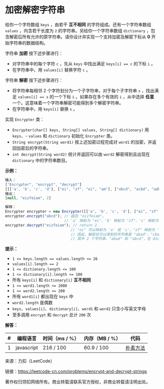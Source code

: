 # 加密解密字符串

给你一个字符数组 `keys` ，由若干 **互不相同** 的字符组成。还有一个字符串数组 `values` ，内含若干长度为 `2` 的字符串。另给你一个字符串数组 `dictionary` ，包含解密后所有允许的原字符串。请你设计并实现一个支持加密及解密下标从 **0** 开始字符串的数据结构。

字符串 **加密** 按下述步骤进行：

- 对字符串中的每个字符 `c` ，先从 `keys` 中找出满足 `keys[i] == c` 的下标 `i` 。
- 在字符串中，用 `values[i]` 替换字符 `c` 。

字符串 **解密** 按下述步骤进行：

- 将字符串每相邻 2 个字符划分为一个子字符串，对于每个子字符串 `s` ，找出满足 `values[i] == s` 的一个下标 `i` 。如果存在多个有效的 `i` ，从中选择 **任意** 一个。这意味着一个字符串解密可能得到多个解密字符串。
- 在字符串中，用 `keys[i]` 替换 `s` 。

实现 `Encrypter` 类：

- `Encrypter(char[] keys, String[] values, String[] dictionary)` 用 `keys`、- `values` 和 `dictionary` 初始化 `Encrypter` 类。
- `String encrypt(String word1)` 按上述加密过程完成对 `word1` 的加密，并返回加密后的字符串。
- `int decrypt(String word2)` 统计并返回可以由 `word2` 解密得到且出现在 `dictionary` 中的字符串数目。

**示例：**

``` javascript
输入：
["Encrypter", "encrypt", "decrypt"]
[[['a', 'b', 'c', 'd'], ["ei", "zf", "ei", "am"], ["abcd", "acbd", "adbc", "badc", "dacb", "cadb", "cbda", "abad"]], ["abcd"], ["eizfeiam"]]
输出：
[null, "eizfeiam", 2]

解释：
Encrypter encrypter = new Encrypter([['a', 'b', 'c', 'd'], ["ei", "zf", "ei", "am"], ["abcd", "acbd", "adbc", "badc", "dacb", "cadb", "cbda", "abad"]);
encrypter.encrypt("abcd"); // 返回 "eizfeiam"。 
                           // 'a' 映射为 "ei"，'b' 映射为 "zf"，'c' 映射为 "ei"，'d' 映射为 "am"。
encrypter.decrypt("eizfeiam"); // return 2. 
                              // "ei" 可以映射为 'a' 或 'c'，"zf" 映射为 'b'，"am" 映射为 'd'。 
                              // 因此，解密后可以得到的字符串是 "abad"，"cbad"，"abcd" 和 "cbcd"。 
                              // 其中 2 个字符串，"abad" 和 "abcd"，在 dictionary 中出现，所以答案是 2 。
```

**提示：**

- `1 <= keys.length == values.length <= 26`
- `values[i].length == 2`
- `1 <= dictionary.length <= 100`
- `1 <= dictionary[i].length <= 100`
- 所有 `keys[i]` 和 `dictionary[i]` **互不相同**
- `1 <= word1.length <= 2000`
- `1 <= word2.length <= 200`
- 所有 `word1[i]` 都出现在 `keys` 中
- `word2.length` 是偶数
- `keys`、`values[i]`、`dictionary[i]`、`word1` 和 `word2` 只含小写英文字母
- 至多调用 `encrypt` 和 `decrypt` 总计 `200` 次

**解答：**

**#**|**编程语言**|**时间（ms / %）**|**内存（MB / %）**|**代码**
--|--|--|--|--
1|javascript|216 / 100|60.9 / 100|[朴素方法](./javascript/ac_v1.js)

来源：力扣（LeetCode）

链接：https://leetcode-cn.com/problems/encrypt-and-decrypt-strings

著作权归领扣网络所有。商业转载请联系官方授权，非商业转载请注明出处。

